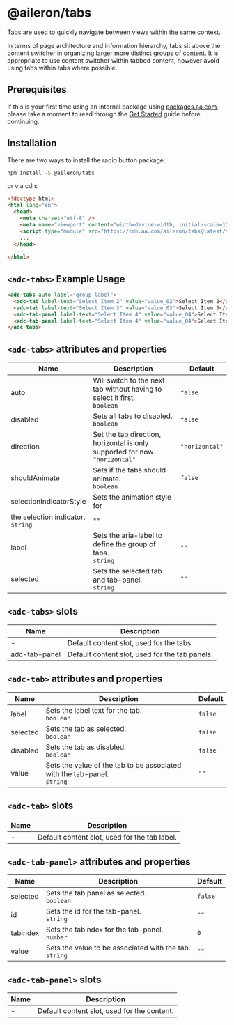 # @aileron/tabs

Tabs are used to quickly navigate between views within the same context.

In terms of page architecture and information hierarchy, tabs sit above the
content switcher in organizing larger more distinct groups of content. It is
appropriate to use content switcher within tabbed content, however avoid using
tabs within tabs where possible.

## Prerequisites

If this is your first time using an internal package using [packages.aa.com](https://packages.aa.com),
please take a moment to read through the [Get Started](https://aileron.aa.com/developing/get-started)
guide before continuing.

## Installation

There are two ways to install the radio button package:

```bash
npm install -S @aileron/tabs
```

or via cdn:

```html
<!doctype html>
<html lang="en">
  <head>
    <meta charset="utf-8" />
    <meta name="viewport" content="width=device-width, initial-scale=1" />
    <script type="module" src="https://cdn.aa.com/aileron/tabs@latest/tabs.js"></script>
    ...
  </head>
  ...
</html>
```

## `<adc-tabs>` Example Usage

```html
<adc-tabs auto label="group label">
  <adc-tab label-text="Select Item 2" value="value_02">Select Item 2</adc-tab>
  <adc-tab label-text="Select Item 3" value="value_03">Select Item 3</adc-tab>
  <adc-tab-panel label-text="Select Item 4" value="value_04">Select Item 4</adc-tab-panel>
  <adc-tab-panel label-text="Select Item 4" value="value_04">Select Item 4</adc-tab-panel>
</adc-tabs>
```

## `<adc-tabs>` attributes and properties

|Name|Description|Default|
|----|-----------|-------|
|auto| Will switch to the next tab without having to select it first.<br />`boolean`|`false`|
|disabled| Sets all tabs to disabled.<br />`boolean`|`false`|
|direction| Set the tab direction, horizontal is only supported for now.<br />`"horizontal"`|`"horizontal"`|
|shouldAnimate| Sets if the tabs should animate.<br />`boolean`|`false`|
|selectionIndicatorStyle| Sets the animation style for
the selection indicator.<br />`string`|`""`|
|label| Sets the aria-label to define the group of tabs.<br />`string`|`""`|
|selected| Sets the selected tab and tab-panel.<br />`string`|`""`|

## `<adc-tabs>` slots

|Name|Description|
|----|-----------|
| - |Default content slot, used for the tabs.|
|adc-tab-panel|Default content slot, used for the tab panels.|

## `<adc-tab>` attributes and properties

|Name|Description|Default|
|----|-----------|-------|
|label| Sets the label text for the tab.<br />`boolean`|`false`|
|selected| Sets the tab as selected.<br />`boolean`|`false`|
|disabled| Sets the tab as disabled.<br />`boolean`|`false`|
|value| Sets the value of the tab to be associated with the tab-panel.<br />`string`|`""`|

## `<adc-tab>` slots

|Name|Description|
|----|-----------|
| - |Default content slot, used for the tab label.|

## `<adc-tab-panel>` attributes and properties

|Name|Description|Default|
|----|-----------|-------|
|selected| Sets the tab panel as selected.<br />`boolean`|`false`|
|id| Sets the id for the tab-panel.<br />`string`|`""`|
|tabindex| Sets the tabindex for the tab-panel.<br />`number`|`0`|
|value| Sets the value to be associated with the tab.<br />`string`|`""`|

## `<adc-tab-panel>` slots

|Name|Description|
|----|-----------|
| - |Default content slot, used for the content.|
